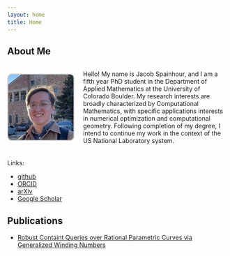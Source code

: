 ```yaml
---
layout: home
title: Home
---
```


## About Me

<div style="display: flex; align-items: center; margin-bottom: 20px;">
  <img src="resources/new_new_pfp.jpg" alt="Profile Photo" style="width: 150px; height: auto; border: 2px solid #ccc; border-radius: 10px; margin-right: 20px;">
  <div>
    <p>Hello! My name is Jacob Spainhour, and I am a fifth year PhD student in the Department of Applied Mathematics at the University of Colorado Boulder. My research interests are broadly characterized by Computational Mathematics, with specific applications interests in numerical optimization and computational geometry. Following completion of my degree, I intend to continue my work in the context of the US National Laboratory system.</p>
  </div>
</div>

Links:
<ul>
    <li>
        <a href="https://github.com/jcs15c">github</a> </li>
    <li>
        <a href="https://orcid.org/0000-0001-8219-4360">ORCID</a> </li>
    <li>
        <a href="https://arxiv.org/a/spainhour_j_1.html">arXiv</a> </li>
    <li class="last">
        <a href="http://scholar.google.com/citations?user=6nPym_AAAAAJ">Google Scholar</a> </li>
</ul>

<!-- <div class="quick_links">
    <ul>
    <li>
        <a href="https://github.com/jcs15c">github</a> </li>
    <li>
        <a href="https://orcid.org/0000-0001-8219-4360">ORCID</a> </li>
    <li>
        <a href="https://arxiv.org/a/spainhour_j_1.html">arXiv</a> </li>
    <li class="last">
        <a href="http://scholar.google.com/citations?user=6nPym_AAAAAJ">Google Scholar</a> </li>
    </ul>
</div> -->

## Publications

- [Robust Containt Queries over Rational Parametric Curves via Generalized Winding Numbers](papers/RobustContainmentCurves.md)